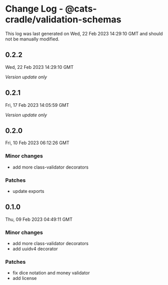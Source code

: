 # Change Log - @cats-cradle/validation-schemas

This log was last generated on Wed, 22 Feb 2023 14:29:10 GMT and should not be manually modified.

## 0.2.2
Wed, 22 Feb 2023 14:29:10 GMT

_Version update only_

## 0.2.1
Fri, 17 Feb 2023 14:05:59 GMT

_Version update only_

## 0.2.0
Fri, 10 Feb 2023 06:12:26 GMT

### Minor changes

- add more class-validator decorators

### Patches

- update exports

## 0.1.0
Thu, 09 Feb 2023 04:49:11 GMT

### Minor changes

- add more class-validator decorators
- add uuidv4 decorator

### Patches

- fix dice notation and money validator
- add license

